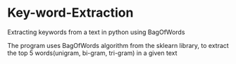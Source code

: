 # Key-word-Extraction
Extracting keywords from a text in python using BagOfWords

The program uses BagOfWords algorithm from the sklearn library, to extract the top 5 words(unigram, bi-gram, tri-gram) in a given text

